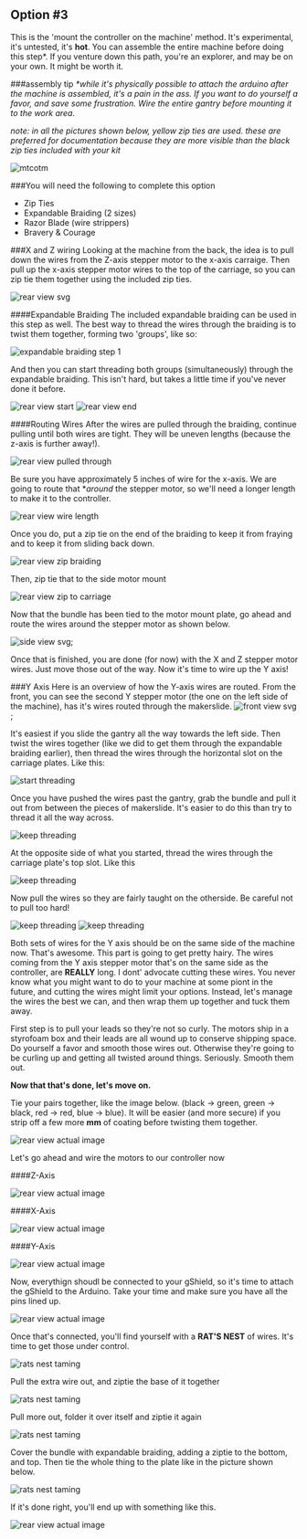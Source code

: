 ## Option #3 
This is the 'mount the controller on the machine' method. It's experimental, it's untested, it's **hot**. You can assemble the entire machine before doing this step*. If you venture down this path, you're an explorer, and may be on your own. It might be worth it.

###assembly tip
_*while it's physically possible to attach the arduino after the machine is assembled, it's a pain in the ass. If you want to do yourself a favor, and save some frustration. Wire the entire gantry before mounting it to the work area._


_note: in all the pictures shown below, yellow zip ties are used. these are preferred for documentation because they are more visible than the black zip ties included with your kit_

![mtcotm](wiring/68-so_wiring-067.jpg)

###You will need the following to complete this option

* Zip Ties
* Expandable Braiding (2 sizes)
* Razor Blade (wire strippers)
* Bravery & Courage

###X and Z wiring 
Looking at the machine from the back, the idea is to pull down the wires from the Z-axis stepper motor to the x-axis carraige. Then pull up the x-axis stepper motor wires to the top of the carriage, so you can zip tie them together using the included zip ties. 

![rear view svg](wiring/wiring_3_rearview.svg)


####Expandable Braiding
The included expandable braiding can be used in this step as well. The best way to thread the wires through the braiding is to twist them together, forming two 'groups', like so:

![expandable braiding step 1](wiring/38-so_wiring-037.jpg)

And then you can start threading both groups (simultaneously) through the expandable braiding. This isn't hard, but takes a little time if you've never done it before. 

![rear view start](wiring/39-so_wiring-038.jpg) ![rear view end](wiring/40-so_wiring-039.jpg)


####Routing Wires
After the wires are pulled through the braiding, continue pulling until both wires are tight. They will be uneven lengths (because the z-axis is further away!).

![rear view pulled through](wiring/43-so_wiring-042.jpg)

Be sure you have approximately 5 inches of wire for the x-axis. We are going to route that **around* the stepper motor, so we'll need a longer length to make it to the controller.

![rear view wire length](wiring/46-so_wiring-045.jpg)

Once you do, put a zip tie on the end of the braiding to keep it from fraying and to keep it from sliding back down. 

![rear view zip braiding](wiring/44-so_wiring-043.jpg)

Then, zip tie that to the side motor mount

![rear view zip to carriage](wiring/47-so_wiring-046.jpg)

Now that the bundle has been tied to the motor mount plate, go ahead and route the wires around the stepper motor as shown below. 

![side view svg](wiring/wiring_3_sideview.svg);

Once that is finished, you are done (for now) with the X and Z stepper motor wires. Just move those out of the way. Now it's time to wire up the Y axis!

###Y Axis
Here is an overview of how the Y-axis wires are routed. From the front, you can see the second Y stepper motor (the one on the left side of the machine), has it's wires routed through the makerslide. 
![front view svg](wiring/wiring_3_frontview.svg);

It's easiest if you slide the gantry all the way towards the left side. Then twist the wires together (like we did to get them through the expandable braiding earlier), then thread the wires through the horizontal slot on the carriage plates. Like this:

![start threading](wiring/27-so_wiring-026.jpg)

Once you have pushed the wires past the gantry, grab the bundle and pull it out from between the pieces of makerslide. It's easier to do this than try to thread it all the way across.

![keep threading](wiring/28-so_wiring-027.jpg)

At the opposite side of what you started, thread the wires through the carriage plate's top slot. Like this

![keep threading](wiring/29-so_wiring-028.jpg)

Now pull the wires so they are fairly taught on the otherside. Be careful not to pull too hard!

![keep threading](wiring/31-so_wiring-030.jpg)
![keep threading](wiring/30-so_wiring-029.jpg)

Both sets of wires for the Y axis should be on the same side of the machine now. That's awesome. This part is going to get pretty hairy. The wires coming from the Y axis stepper motor that's on the same side as the controller, are **REALLY** long. I dont' advocate cutting these wires. You never know what you might want to do to your machine at some piont in the future, and cutting the wires might limit your options. Instead, let's manage the wires the best we can, and then wrap them up together and tuck them away. 

First step is to pull your leads so they're not so curly. The motors ship in a styrofoam box and their leads are all wound up to conserve shipping space. Do yourself a favor and smooth those wires out. Otherwise they're going to be curling up and getting all twisted around things. Seriously. Smooth them out.

**Now that that's done, let's move on.**

Tie your pairs together, like the image below. (black -> green, green -> black, red -> red, blue -> blue). It will be easier (and more secure) if you strip off a few more **mm** of coating before twisting them together.  

![rear view actual image](wiring/50-so_wiring-049.jpg)


Let's go ahead and wire the motors to our controller now

####Z-Axis

![rear view actual image](wiring/49-so_wiring-048.jpg)

####X-Axis

![rear view actual image](wiring/52-so_wiring-051.jpg)

####Y-Axis

![rear view actual image](wiring/54-so_wiring-053.jpg)


Now, everythign shoudl be connected to your gShield, so it's time to attach the gShield to the Arduino. Take your time and make sure you have all the pins lined up.

![rear view actual image](wiring/55-so_wiring-054.jpg)

Once that's connected, you'll find yourself with a **RAT'S NEST** of wires. It's time to get those under control. 

![rats nest taming](wiring/57-so_wiring-056.jpg)

Pull the extra wire out, and ziptie the base of it together

![rats nest taming](wiring/58-so_wiring-057.jpg)

Pull more out, folder it over itself and ziptie it again

![rats nest taming](wiring/59-so_wiring-058.jpg)

Cover the bundle with expandable braiding, adding a ziptie to the bottom, and top. Then tie the whole thing to the plate like in the picture shown below.

![rats nest taming](wiring/60-so_wiring-059.jpg)

If it's done right, you'll end up with something like this. 

![rear view actual image](wiring/68-so_wiring-067.jpg)